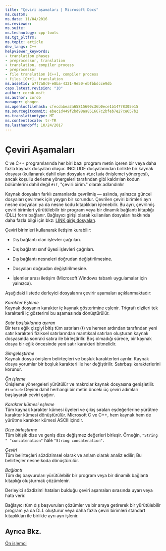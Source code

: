 ```yaml
---
title: "Çeviri aşamaları | Microsoft Docs"
ms.custom: 
ms.date: 11/04/2016
ms.reviewer: 
ms.suite: 
ms.technology: cpp-tools
ms.tgt_pltfrm: 
ms.topic: article
dev_langs: C++
helpviewer_keywords:
- translation phases
- preprocessor, translation
- translation, compiler process
- preprocessor
- file translation [C++], compiler process
- files [C++], translation
ms.assetid: a7f7a8c9-e8ba-4321-9e50-ebfbbdcce9db
caps.latest.revision: "10"
author: corob-msft
ms.author: corob
manager: ghogen
ms.openlocfilehash: cfecdabea3a65815600c36b0ece1b14778305e15
ms.sourcegitcommit: ebec1d449f2bd98aa851667c2bfeb7e27ce657b2
ms.translationtype: MT
ms.contentlocale: tr-TR
ms.lasthandoff: 10/24/2017
---
```

# <a name="phases-of-translation"></a>Çeviri Aşamaları
C ve C++ programlarında her biri bazı program metin içeren bir veya daha fazla kaynak dosyaları oluşur. INCLUDE dosyalarından birlikte bir kaynak dosyası (kullanarak dahil olan dosyaları `#include` önişlemci yönergesi), ancak koşullu derleme yönergeleri tarafından gibi kaldırılan kodun bölümlerini dahil değil `#if`, "çeviri birim." olarak adlandırılır  
  
 Kaynak dosyaları farklı zamanlarda çevrilmiş — aslında, yalnızca güncel dosyaları çevirmek için yaygın bir sorundur. Çevrilen çeviri birimleri ayrı nesne dosyaları ya da nesne kodu kitaplıkları işlenebilir. Bu ayrı, çevrilmiş çeviri birimleri yürütülebilir bir program veya bir dinamik bağlantı kitaplığı (DLL) form bağlanır.  Bağlayıcı girişi olarak kullanılan dosyaları hakkında daha fazla bilgi için bkz: [LINK giriş dosyaları](../build/reference/link-input-files.md).  
  
 Çeviri birimleri kullanarak iletişim kurabilir:  
  
-   Dış bağlantı olan işlevler çağrıları.  
  
-   Dış bağlantı sınıf üyesi işlevleri çağrıları.  
  
-   Dış bağlantı nesneleri doğrudan değiştirilmesine.  
  
-   Dosyaları doğrudan değiştirilmesine.  
  
-   İşlemler arası iletişim (Microsoft Windows tabanlı uygulamalar için yalnızca).  
  
 Aşağıdaki listede derleyici dosyalarını çevirir aşamaları açıklanmaktadır:  
  
 *Karakter Eşleme*  
 Kaynak dosyanın karakter iç kaynak gösterimine eşlenir. Trigrafı dizileri tek karakterli iç gösterimi bu aşamasında dönüştürülür.  
  
 *Satır boşluklarına ayıran*  
 Bir ters eğik çizgiyi bitiş tüm satırları (**\\**) ve hemen ardından tarafından yeni satır karakteri fiziksel satırlarından mantıksal satırları oluşturan kaynak dosyasında sonraki satıra ile birleştirilir. Boş olmadığı sürece, bir kaynak dosya bir eğik öncesinde yeni satır karakteri bitmelidir.  
  
 *Simgeleştirme*  
 Kaynak dosya önişlem belirteçleri ve boşluk karakterleri ayrılır. Kaynak dosya yorumlar bir boşluk karakteri ile her değiştirilir. Satırbaşı karakterlerini korunur.  
  
 *Ön işleme*  
 Önişleme yönergeleri yürütülür ve makrolar kaynak dosyasına genişletilir. `#include` Deyimi dahil herhangi bir metin önceki üç çeviri adımları başlayarak çeviri çağırır.  
  
 *Karakter kümesi eşleme*  
 Tüm kaynak karakter kümesi üyeleri ve çıkış sıraları eşdeğerlerine yürütme karakter kümesi dönüştürülür. Microsoft C ve C++, hem kaynak hem de yürütme karakter kümesi ASCII içindir.  
  
 *Dize birleştirme*  
 Tüm bitişik dize ve geniş dize değişmez değerleri birleşir. Örneğin, `"String " "concatenation"` hale `"String concatenation"`.  
  
 *Çeviri*  
 Tüm belirteçleri sözdizimsel olarak ve anlam olarak analiz edilir; Bu belirteçler nesne koda dönüştürülür.  
  
 *Bağlantı*  
 Tüm dış başvuruları yürütülebilir bir program veya bir dinamik bağlantı kitaplığı oluşturmak çözümlenir.  
  
 Derleyici sözdizimi hataları bulduğu çeviri aşamaları sırasında uyarı veya hata verir.  
  
 Bağlayıcı tüm dış başvuruları çözümler ve bir araya getirerek bir yürütülebilir program ya da DLL oluşturur veya daha fazla çeviri birimleri standart kitaplıkları ile birlikte ayrı ayrı işlenir.  
  
## <a name="see-also"></a>Ayrıca Bkz.  
 [Ön işlemci](../preprocessor/preprocessor.md)
